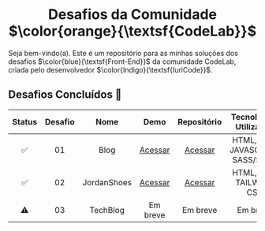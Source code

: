 <div align="center">
 <h1>Desafios da Comunidade $\color{orange}{\textsf{CodeLab}}$</h1> 
</div>

<p>Seja bem-vindo(a). Este é um repositório para as minhas soluções dos desafios $\color{blue}{\textsf{Front-End}}$ da comunidade CodeLab, criada pelo desenvolvedor $\color{Indigo}{\textsf{IuriCode}}$.</p> 


## Desafios Concluídos 🎯

| Status | Desafio | Nome | Demo | Repositório | Tecnologias Utilizadas
:------: | :-----: | :--: | :--: | :--: | :-----:
✅ | 01 | Blog | <a href="https://gabrielalencs.github.io/Desafios-CodeLab/desafio_01/" target="_blank">Acessar</a> | <a href="https://github.com/gabrielalencs/Desafios-Codelandia/tree/main/desafio_01">Acessar </a> | HTML, CSS, JAVASCRIPT, SASS/SCSS
✅ | 02 | JordanShoes | <a href="https://desafios-codelab-desafio-02.vercel.app/" target="_blank">Acessar</a> | <a href="https://github.com/gabrielalencs/Desafios-Codelandia/tree/main/desafio_02">Acessar </a>  | HTML, CSS, TAILWIND CSS
⚠ | 03 | TechBlog | Em breve | Em breve | Em breve
